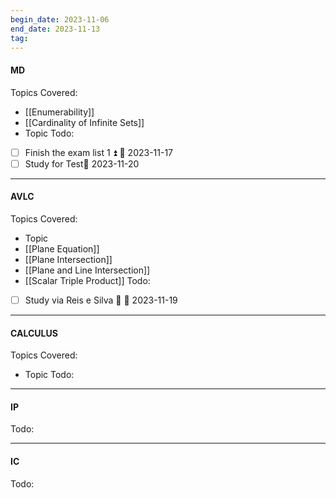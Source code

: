 ```yaml
---
begin_date: 2023-11-06
end_date: 2023-11-13
tag:
---
```

#### MD 
Topics Covered:
- [[Enumerability]]
- [[Cardinality of Infinite Sets]]
- Topic
Todo:
- [ ] Finish the exam list 1 ⏫ 📅 2023-11-17
- [ ] Study for Test📅 2023-11-20 
____
#### AVLC
Topics Covered:
- Topic
- [[Plane Equation]]
- [[Plane Intersection]]
- [[Plane and Line Intersection]]
- [[Scalar Triple Product]]
Todo:
- [ ] Study via Reis e Silva 🔼 📅 2023-11-19
____
#### CALCULUS
Topics Covered:
- Topic
Todo:
____
#### IP
Todo:
___
#### IC
Todo: